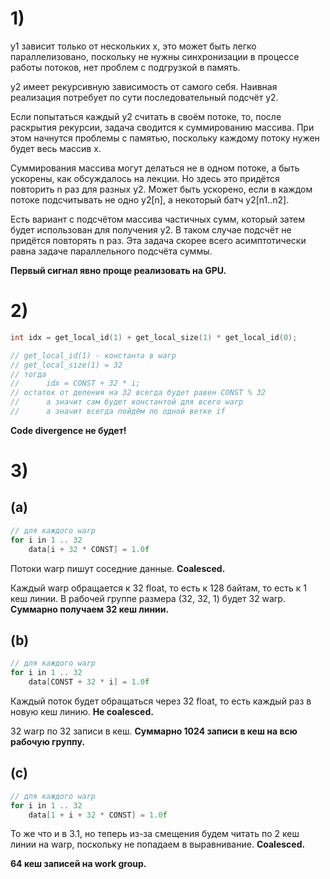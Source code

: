 # 1)

y1 зависит только от нескольких x, это может быть легко параллелизовано, поскольку не нужны синхронизации в процессе работы потоков, нет проблем с подгрузкой в память.

y2 имеет рекурсивную зависимость от самого себя. Наивная реализация потребует по сути последовательный подсчёт y2. 

Если попытаться каждый y2 считать в своём потоке, то, после раскрытия рекурсии, задача сводится к суммированию массива. При этом начнутся проблемы с памятью, поскольку каждому потоку нужен будет весь массив x.

Суммирования массива могут делаться не в одном потоке, а быть ускорены, как обсуждалось на лекции. Но здесь это придётся повторить n раз для разных y2. Может быть ускорено, если в каждом потоке подсчитывать не одно y2[n], а некоторый батч y2[n1..n2].

Есть вариант с подсчётом массива частичных сумм, который затем будет использован для получения y2. В таком случае подсчёт не придётся повторять n раз. Эта задача скорее всего асимптотически равна задаче параллельного подсчёта суммы. 

**Первый сигнал явно проще реализовать на GPU.**

# 2)

```cpp
int idx = get_local_id(1) + get_local_size(1) * get_local_id(0);

// get_local_id(1) - константа в warp
// get_local_size(1) = 32
// тогда 
//      idx = CONST + 32 * i;
// остаток от деления на 32 всегда будет равен CONST % 32
//      а значит сам будет константой для всего warp
//      а значит всегда пойдём по одной ветке if
```

**Сode divergence не будет!**

# 3)

## (a)

```cpp
// для каждого warp
for i in 1 .. 32 
    data[i + 32 * CONST] = 1.0f
```

Потоки warp пишут соседние данные.
**Coalesced.**

Каждый warp обращается к 32 float, то есть к 128 байтам, то есть к 1 кеш линии. В рабочей группе размера (32, 32, 1) будет 32 warp.
**Суммарно получаем 32 кеш линии.**

## (b)

```cpp
// для каждого warp
for i in 1 .. 32 
    data[CONST + 32 * i] = 1.0f
```

Каждый поток будет обращаться через 32 float, то есть каждый раз в новую кеш линию. **Не coalesced.**

32 warp по 32 записи в кеш. **Суммарно 1024 записи в кеш на всю рабочую группу.**

## (c)

```cpp
// для каждого warp
for i in 1 .. 32 
    data[1 + i + 32 * CONST] = 1.0f
```

То же что и в 3.1, но теперь из-за смещения будем читать по 2 кеш линии на warp, поскольку не попадаем в выравнивание.
**Coalesced.**

**64 кеш записей на work group.**
